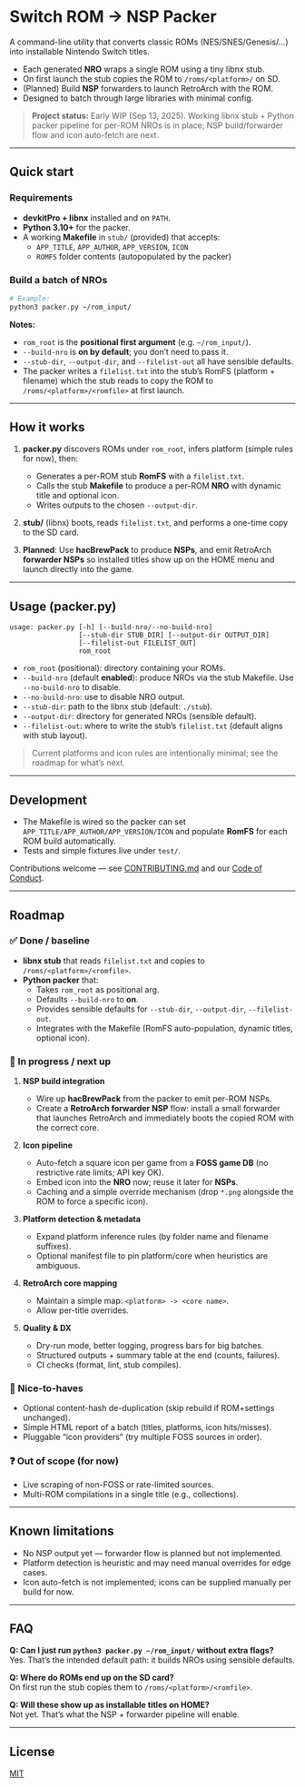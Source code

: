 # Switch ROM → NSP Packer

A command-line utility that converts classic ROMs (NES/SNES/Genesis/…​) into installable Nintendo Switch titles.

- Each generated **NRO** wraps a single ROM using a tiny libnx stub.
- On first launch the stub copies the ROM to `/roms/<platform>/` on SD.
- (Planned) Build **NSP** forwarders to launch RetroArch with the ROM.
- Designed to batch through large libraries with minimal config.

> **Project status:** Early WIP (Sep 13, 2025). Working libnx stub + Python packer pipeline for per-ROM NROs is in place; NSP build/forwarder flow and icon auto-fetch are next.

---

## Quick start

### Requirements

- **devkitPro + libnx** installed and on `PATH`.
- **Python 3.10+** for the packer.
- A working **Makefile** in `stub/` (provided) that accepts:
  - `APP_TITLE`, `APP_AUTHOR`, `APP_VERSION`, `ICON`
  - `ROMFS` folder contents (autopopulated by the packer)

### Build a batch of NROs

```bash
# Example:
python3 packer.py ~/rom_input/
```

**Notes:**

- `rom_root` is the **positional first argument** (e.g. `~/rom_input/`).
- `--build-nro` is **on by default**; you don’t need to pass it.
- `--stub-dir`, `--output-dir`, and `--filelist-out` all have sensible defaults.
- The packer writes a `filelist.txt` into the stub’s RomFS (platform + filename)
  which the stub reads to copy the ROM to `/roms/<platform>/<romfile>` at first launch.

---

## How it works

1. **packer.py** discovers ROMs under `rom_root`, infers platform (simple rules for now), then:
   - Generates a per-ROM stub **RomFS** with a `filelist.txt`.
   - Calls the stub **Makefile** to produce a per-ROM **NRO** with dynamic title and optional icon.
   - Writes outputs to the chosen `--output-dir`.

2. **stub/** (libnx) boots, reads `filelist.txt`, and performs a one-time copy to the SD card.

3. **Planned**: Use **hacBrewPack** to produce **NSPs**, and emit RetroArch **forwarder NSPs** so installed titles show up on the HOME menu and launch directly into the game.

---

## Usage (packer.py)

```
usage: packer.py [-h] [--build-nro/--no-build-nro]
                 [--stub-dir STUB_DIR] [--output-dir OUTPUT_DIR]
                 [--filelist-out FILELIST_OUT]
                 rom_root
```

- `rom_root` (positional): directory containing your ROMs.
- `--build-nro` (default **enabled**): produce NROs via the stub Makefile. Use `--no-build-nro` to disable.
- `--no-build-nro`: use to disable NRO output.
- `--stub-dir`: path to the libnx stub (default: `./stub`).
- `--output-dir`: directory for generated NROs (sensible default).
- `--filelist-out`: where to write the stub’s `filelist.txt` (default aligns with stub layout).

> Current platforms and icon rules are intentionally minimal; see the roadmap for what’s next.

---

## Development

- The Makefile is wired so the packer can set `APP_TITLE/APP_AUTHOR/APP_VERSION/ICON`
  and populate **RomFS** for each ROM build automatically.
- Tests and simple fixtures live under `test/`.

Contributions welcome — see [CONTRIBUTING.md](CONTRIBUTING.md) and our [Code of Conduct](CODE_OF_CONDUCT.md).

---

## Roadmap

### ✅ Done / baseline

- **libnx stub** that reads `filelist.txt` and copies to `/roms/<platform>/<romfile>`.
- **Python packer** that:
  - Takes `rom_root` as positional arg.
  - Defaults `--build-nro` to **on**.
  - Provides sensible defaults for `--stub-dir`, `--output-dir`, `--filelist-out`.
  - Integrates with the Makefile (RomFS auto-population, dynamic titles, optional icon).

### 🚧 In progress / next up

1. **NSP build integration**
   - Wire up **hacBrewPack** from the packer to emit per-ROM NSPs.
   - Create a **RetroArch forwarder NSP** flow: install a small forwarder that launches RetroArch and immediately boots the copied ROM with the correct core.

2. **Icon pipeline**
   - Auto-fetch a square icon per game from a **FOSS game DB** (no restrictive rate limits; API key OK).
   - Embed icon into the **NRO** now; reuse it later for **NSPs**.
   - Caching and a simple override mechanism (drop `*.png` alongside the ROM to force a specific icon).

3. **Platform detection & metadata**
   - Expand platform inference rules (by folder name and filename suffixes).
   - Optional manifest file to pin platform/core when heuristics are ambiguous.

4. **RetroArch core mapping**
   - Maintain a simple map: `<platform> -> <core name>`.
   - Allow per-title overrides.

5. **Quality & DX**
   - Dry-run mode, better logging, progress bars for big batches.
   - Structured outputs + summary table at the end (counts, failures).
   - CI checks (format, lint, stub compiles).

### 📌 Nice-to-haves

- Optional content-hash de-duplication (skip rebuild if ROM+settings unchanged).
- Simple HTML report of a batch (titles, platforms, icon hits/misses).
- Pluggable “icon providers” (try multiple FOSS sources in order).

### ❓ Out of scope (for now)

- Live scraping of non-FOSS or rate-limited sources.
- Multi-ROM compilations in a single title (e.g., collections).

---

## Known limitations

- No NSP output yet — forwarder flow is planned but not implemented.
- Platform detection is heuristic and may need manual overrides for edge cases.
- Icon auto-fetch is not implemented; icons can be supplied manually per build for now.

---

## FAQ

**Q: Can I just run `python3 packer.py ~/rom_input/` without extra flags?**  
Yes. That’s the intended default path: it builds NROs using sensible defaults.

**Q: Where do ROMs end up on the SD card?**  
On first run the stub copies them to `/roms/<platform>/<romfile>`.

**Q: Will these show up as installable titles on HOME?**  
Not yet. That’s what the NSP + forwarder pipeline will enable.

---

## License

[MIT](LICENSE)
